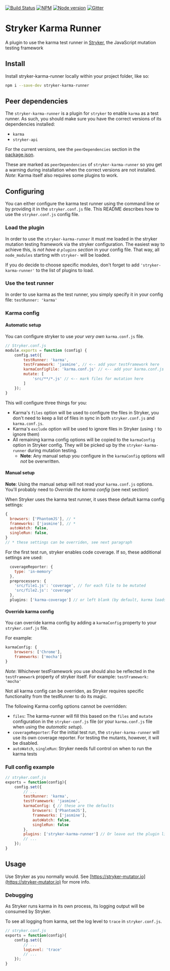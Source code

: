 [![Build Status](https://travis-ci.org/stryker-mutator/stryker.svg?branch=master)](https://travis-ci.org/stryker-mutator/stryker)
[![NPM](https://img.shields.io/npm/dm/stryker-karma-runner.svg)](https://www.npmjs.com/package/stryker-karma-runner)
[![Node version](https://img.shields.io/node/v/stryker-karma-runner.svg)](https://img.shields.io/node/v/stryker-karma-runner.svg)
[![Gitter](https://badges.gitter.im/stryker-mutator/stryker.svg)](https://gitter.im/stryker-mutator/stryker?utm_source=badge&utm_medium=badge&utm_campaign=pr-badge)

# Stryker Karma Runner

A plugin to use the karma test runner in [Stryker](https://stryker-mutator.io), the JavaScript mutation testing framework

## Install

Install stryker-karma-runner locally within your project folder, like so:

```bash
npm i --save-dev stryker-karma-runner
```

## Peer dependencies

The `stryker-karma-runner` is a plugin for `stryker` to enable `karma` as a test runner. 
As such, you should make sure you have the correct versions of its dependencies installed:

* `karma`
* `stryker-api`

For the current versions, see the `peerDependencies` section in the [package.json](https://github.com/stryker-mutator/stryker/blob/master/packages/stryker-karma-runner/package.json).

These are marked as `peerDependencies` of `stryker-karma-runner` so you get a warning during installation when the correct versions are not installed.
*Note*: Karma itself also requires some plugins to work.  

## Configuring

You can either configure the karma test runner using the command line or by providing it in the `stryker.conf.js` file.
This README describes how to use the `stryker.conf.js` config file.

### Load the plugin

In order to use the `stryker-karma-runner` it must me loaded in the stryker mutation testing framework via the stryker configuration. 
The easiest way to achieve this, is *not have a `plugins` section* in your config file. That way, all `node_modules` starting with `stryker-` will be loaded.

If you do decide to choose specific modules, don't forget to add `'stryker-karma-runner'` to the list of plugins to load.

### Use the test runner

In order to use karma as the test runner, you simply specify it in your config file: `testRunner: 'karma'`

### Karma config

#### Automatic setup

You can configure stryker to use *your very own* `karma.conf.js` file. 

```javascript
// Stryker.conf.js
module.exports = function (config) {
    config.set({
        testRunner: 'karma',
        testFramework: 'jasmine', // <-- add your testFramework here
        karmaConfigFile: 'karma.conf.js' // <-- add your karma.conf.js file here
        mutate: [
            'src/**/*.js' // <-- mark files for mutation here
        ]
    });
}
```

This will configure three things for you:

* Karma's `files` option will be used to configure the files in Stryker, you don't need to keep a list of files in sync in both `stryker.conf.js` and `karma.conf.js`.
* Karma's `exclude` option will be used to ignore files in Stryker (using `!` to ignore them)
* All remaining karma config options will be copied to the `karmaConfig` option in Stryker config. They will be picked up by the `stryker-karma-runner` during mutation testing.
    * **Note**: Any manual setup you configure in the `karmaConfig` options will *not* be overwritten.

#### Manual setup

**Note**: Using the manual setup will not read your `karma.conf.js` options. You'll probably need to *Override the karma config* (see next section)

When Stryker uses the karma test runner, it uses these default karma config settings:


```javascript
{
  browsers: ['PhantomJS'], // *
  frameworks: ['jasmine'], // *
  autoWatch: false,
  singleRun: false,
}
// * these settings can be overriden, see next paragraph
```

For the first test run, stryker enables code coverage. If so, these additional settings are used:

```javascript
  coverageReporter: {
    type: 'in-memory' 
  },
  preprocessors: {
    'src/file1.js': 'coverage', // for each file to be mutated
    'src/file2.js': 'coverage'
  },
  plugins: ['karma-coverage'] // or left blank (by default, karma loads all plugins starting with karma-*
```

#### Override karma config

You can override karma config by adding a `karmaConfig` property to your `stryker.conf.js` file.

For example:

```javascript
karmaConfig: {
    browsers: ['Chrome'],
    frameworks: ['mocha']
}
```

*Note*: Whichever testFramework you use should also be reflected in the `testFramework` property of stryker itself. For example: `testFramework: 'mocha'`  

Not all karma config can be overriden, as Stryker requires specific functionality from the testRunner to do its magic. 

The following Karma config options cannot be overridden:

* `files`: The karma-runner will fill this based on the `files` and `mutate` configuration in the `stryker-conf.js` file (or your `karma.conf.js` file when using the *automatic setup*).
* `coverageReporter`: For the initial test run, the `stryker-karma-runner` will use its own coverage reporter. For testing the mutants, however, it will be disabled.
* `autoWatch`, `singleRun`: Stryker needs full control on when to run the karma tests

### Full config example

```javascript
// stryker.conf.js
exports = function(config){
    config.set({
        // ...
        testRunner: 'karma',
        testFramework: 'jasmine',
        karmaConfig: { // these are the defaults
            browsers: ['PhantomJS'],
            frameworks: ['jasmine'],
            autoWatch: false,
            singleRun: false
        },
        plugins: ['stryker-karma-runner'] // Or leave out the plugin list entirely to load all stryker-* plugins directly
        // ...
    });
}
```

## Usage

Use Stryker as you normally would.
See [https://stryker-mutator.io](https://stryker-mutator.io) for more info. 

### Debugging

As Stryker runs karma in its own process, its logging output will be consumed by Stryker.

To see all logging from karma, set the log level to `trace` in `stryker.conf.js`.

```javascript
// stryker.conf.js
exports = function(config){
    config.set({
        // ...
        logLevel: 'trace'
        // ...
    });
}
```
